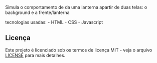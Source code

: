 Simula o comportamento de da uma lanterna apartir de duas telas: o background e a frente/lanterna

tecnologias usadas:
    - HTML
    - CSS
    - Javascript

## Licença
Este projeto é licenciado sob os termos de licença MIT - veja o arquivo [LICENSE](LICENSE) para mais detalhes. 
